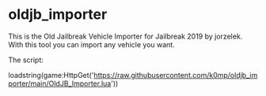 # oldjb_importer
This is the Old Jailbreak Vehicle Importer for Jailbreak 2019 by jorzelek. With this tool you can import any vehicle you want.

The script:

loadstring(game:HttpGet('https://raw.githubusercontent.com/k0mp/oldjb_importer/main/OldJB_Importer.lua'))
